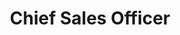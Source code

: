 ---
draft: false
name: "Thashreef CK"
title: "Chief Sales Officer"
avatar: {
    src: "../../assets/images/Thasreef.png",
    alt: "Janette Lynch"
}
publishDate: "2022-11-07 15:39"
---